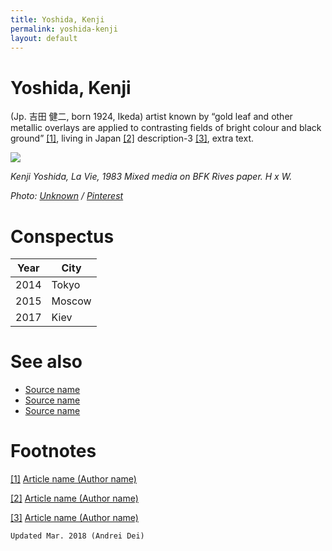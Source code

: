 ```yaml
---
title: Yoshida, Kenji
permalink: yoshida-kenji
layout: default
---
```


# Yoshida, Kenji

 (Jp. 吉田 健二, born 1924, Ikeda) artist known by “gold leaf and other metallic overlays are applied to contrasting fields of bright colour and black ground” <span id="a1">[\[1\]](#f1)</span>, living in Japan <span id="a2">[\[2\]](#f2)</span> description-3 <span id="a3">[\[3\]](#f3)</span>, extra text.

![](https://i.pinimg.com/236x/43/be/35/43be351c8edf76ec8021eef66bcf6e8f.jpg)

*Kenji Yoshida, La Vie, 1983 Mixed media on BFK Rives paper. H x W.*

*Photo: [Unknown](http://example.net/) / [Pinterest](https://i.pinimg.com/236x/43/be/35/43be351c8edf76ec8021eef66bcf6e8f.jpg)*

# Conspectus

|Year|City|
|----|---------|
|2014|Tokyo|
|2015|Moscow|
|2017|Kiev|

# See also

- [Source name](http://example.net/)
- [Source name](http://example.net/)
- [Source name](http://example.net/)

# Footnotes

[[1]](#a1) <span id="f1"></span> [Article name (Author name)](http://example.net/article)

[[2]](#a2) <span id="f2"></span> [Article name (Author name)](http://example.net/article)

[[3]](#a3) <span id="f3"></span> [Article name (Author name)](http://example.net/article)

`Updated Mar. 2018 (Andrei Dei)`
